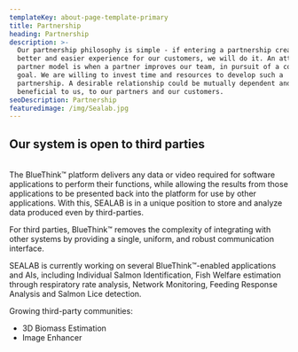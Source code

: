 ```yaml
---
templateKey: about-page-template-primary
title: Partnership
heading: Partnership
description: >-
  Our partnership philosophy is simple - if entering a partnership creates a
  better and easier experience for our customers, we will do it. An attractive
  partner model is when a partner improves our team, in pursuit of a common
  goal. We are willing to invest time and resources to develop such a
  partnership. A desirable relationship could be mutually dependent and
  beneficial to us, to our partners and our customers.
seoDescription: Partnership
featuredimage: /img/Sealab.jpg
---
```

## Our system is open to third parties

\
The BlueThink™ platform delivers any data or video required for software applications to perform their functions, while allowing the results from those applications to be presented back into the platform for use by other applications. With this, SEALAB is in a unique position to store and analyze data produced even by third-parties.

For third parties, BlueThink™ removes the complexity of integrating with other systems by providing a single, uniform, and robust communication interface.

SEALAB is currently working on several BlueThink™-enabled applications and AIs, including Individual Salmon Identification, Fish Welfare estimation through respiratory rate analysis, Network Monitoring, Feeding Response Analysis and Salmon Lice detection.

Growing third-party communities:

* 3D Biomass Estimation
* Image Enhancer

